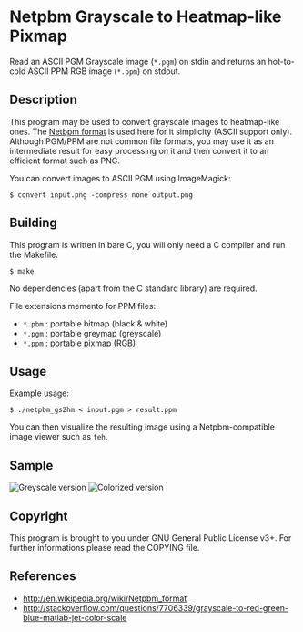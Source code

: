 # Netpbm Grayscale to Heatmap-like Pixmap

Read an ASCII PGM Grayscale image (`*.pgm`) on stdin and returns an hot-to-cold
ASCII PPM RGB image (`*.ppm`) on stdout.

## Description

This program may be used to convert grayscale images to heatmap-like ones. The
[Netbpm format](https://en.wikipedia.org/wiki/Netpbm_format) is used here for it
simplicity (ASCII support only). Although PGM/PPM are not common file formats,
you may use it as an intermediate result for easy processing on it and then
convert it to an efficient format such as PNG.

You can convert images to ASCII PGM using ImageMagick:

    $ convert input.png -compress none output.png

## Building

This program is written in bare C, you will only need a C compiler and run the
Makefile:

    $ make

No dependencies (apart from the C standard library) are required.

File extensions memento for PPM files:

 - `*.pbm` : portable bitmap (black & white)
 - `*.pgm` : portable greymap (greyscale)
 - `*.ppm` : portable pixmap (RGB)

## Usage

Example usage:

    $ ./netpbm_gs2hm < input.pgm > result.ppm

You can then visualize the resulting image using a Netpbm-compatible image
viewer such as `feh`.

## Sample

![Greyscale version](https://i.imgur.com/DRZ9uwC.png)
![Colorized version](https://i.imgur.com/ZN129Tw.png)

## Copyright

This program is brought to you under GNU General Public License v3+. For
further informations please read the COPYING file.

## References

 - <http://en.wikipedia.org/wiki/Netpbm_format>
 - <http://stackoverflow.com/questions/7706339/grayscale-to-red-green-blue-matlab-jet-color-scale>
